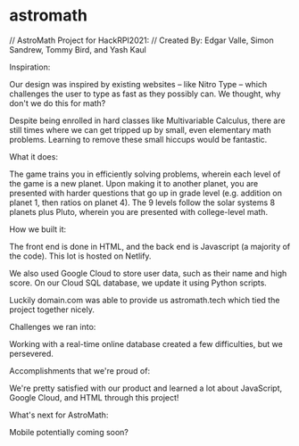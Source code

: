# astromath
// AstroMath Project for HackRPI2021:
// Created By: Edgar Valle, Simon Sandrew, Tommy Bird, and Yash Kaul

Inspiration:

Our design was inspired by existing websites – like Nitro Type – which challenges the user to type as fast as they possibly can. We thought, why don't we do this for math?

Despite being enrolled in hard classes like Multivariable Calculus, there are still times where we can get tripped up by small, even elementary math problems. Learning to remove these small hiccups would be fantastic.

What it does:

The game trains you in efficiently solving problems, wherein each level of the game is a new planet. Upon making it to another planet, you are presented with harder questions that go up in grade level (e.g. addition on planet 1, then ratios on planet 4). The 9 levels follow the solar systems 8 planets plus Pluto, wherein you are presented with college-level math.

How we built it:

The front end is done in HTML, and the back end is Javascript (a majority of the code). This lot is hosted on Netlify.

We also used Google Cloud to store user data, such as their name and high score. On our Cloud SQL database, we update it using Python scripts.

Luckily domain.com was able to provide us astromath.tech which tied the project together nicely.

Challenges we ran into:

Working with a real-time online database created a few difficulties, but we persevered.

Accomplishments that we're proud of:

We're pretty satisfied with our product and learned a lot about JavaScript, Google Cloud, and HTML through this project!

What's next for AstroMath:

Mobile potentially coming soon?
